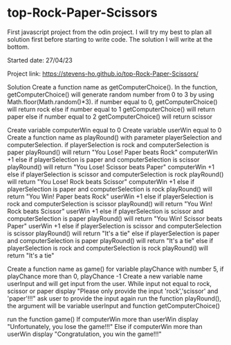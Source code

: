 # top-Rock-Paper-Scissors

First javascript project from the odin project. I will try my best to plan all solution first before starting to write code. The solution I will write at the bottom.

Started date: 27/04/23

Project link: https://stevens-ho.github.io/top-Rock-Paper-Scissors/




Solution
Create a function name as getComputerChoice().
In the function, getComputerChoice() will generate random number from 0 to 3 by using Math.floor(Math.random()*3).
    if number equal to 0, 
        getComputerChoice() will return rock
    else if number equal to 1
        getComputerChoice() will return paper
    else if number equal to 2
        getComputerChoice() will return scissor

Create variable computerWin equal to 0
Create variable userWin equal to 0
Create a function name as playRound() with parameter playerSelection and computerSelection.
    if playerSelection is rock and computerSelection is paper
        playRound() will return "You Lose! Paper beats Rock"
        computerWin +1
    else if playerSelection is paper and computerSelection is scissor
        playRound() will return "You Lose! Scissor beats Paper"
        computerWin +1
    else if playerSelection is scissor and computerSelection is rock
        playRound() will return "You Lose! Rock beats Scissor"
        computerWin +1
    else if playerSelection is paper and computerSelection is rock
        playRound() will return "You Win! Paper beats Rock"
        userWin +1
    else if playerSelection is rock and computerSelection is scissor
        playRound() will return "You Win! Rock beats Scissor"
        userWin +1
    else if playerSelection is scissor and computerSelection is paper
        playRound() will return "You Win! Scissor beats Paper"
        userWin +1
    else if playerSelection is scissor and computerSelection is scissor
        playRound() will return "It's a tie"
    else if playerSelection is paper and computerSelection is paper
        playRound() will return "It's a tie"
    else if playerSelection is rock and computerSelection is rock
        playRound() will return "It's a tie"

Create a function name as game()
    for variable playChance with number 5, if playChance more than 0, playChance -1
        Create a new variable name userInput and will get input from the user. 
        While input not equal to rock, scissor or paper
            display "Please only provide the input 'rock','scissor' and 'paper'!!!"
            ask user to provide the input again
        run the function playRound(), the argument will be variable userInput and function getComputerChoice()

run the function game()
If computerWin more than userWin
    display "Unfortunately, you lose the game!!!"
Else if computerWin more than userWin
    display "Congratulation, you win the game!!!"
